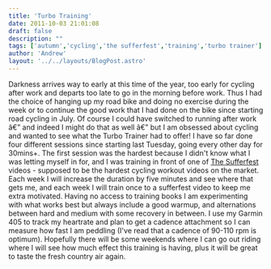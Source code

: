 ```yaml
---
title: 'Turbo Training'
date: 2011-10-03 21:01:08
draft: false
description: ""
tags: ['autumn','cycling','the sufferfest','training','turbo trainer']
author: 'Andrew'
layout: '../../layouts/BlogPost.astro'
---
```


Darkness arrives way to early at this time of the year, too early for cycling after work and departs too late to go in the morning before work. Thus I had the choice of hanging up my road bike and doing no exercise during the week or to continue the good work that I had done on the bike since starting road cycling in July. Of course I could have switched to running after work â€” and indeed I might do that as well â€” but I am obsessed about cycling and wanted to see what the Turbo Trainer had to offer! I have so far done four different sessions since starting last Tuesday, going every other day for 30mins+. The first session was the hardest because I didn't know what I was letting myself in for, and I was training in front of one of [The Sufferfest](http://www.thesufferfest.com/) videos - supposed to be the hardest cycling workout videos on the market. Each week I will increase the duration by five minutes and see where that gets me, and each week I will train once to a sufferfest video to keep me extra motivated. Having no access to training books I am experimenting with what works best but always include a good warmup, and alternations between hard and medium with some recovery in between. I use my Garmin 405 to track my heartrate and plan to get a cadence attachment so I can measure how fast I am peddling (I've read that a cadence of 90-110 rpm is optimum). Hopefully there will be some weekends where I can go out riding where I will see how much effect this training is having, plus it will be great to taste the fresh country air again.
